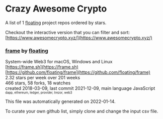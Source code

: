 # Crazy Awesome Crypto
A list of 1 [floating](https://github.com/floating) project repos ordered by stars.  

Checkout the interactive version that you can filter and sort: 
[https://www.awesomecrypto.xyz/](https://www.awesomecrypto.xyz/)  


### [frame](https://github.com/floating/frame) by [floating](https://github.com/floating)  
System-wide Web3 for macOS, Windows and Linux  
[https://frame.sh](https://frame.sh)  
[https://github.com/floating/frame](https://github.com/floating/frame)  
2.32 stars per week over 201 weeks  
466 stars, 58 forks, 18 watches  
created 2018-03-09, last commit 2021-12-09, main language JavaScript  
<sub><sup>dapp, ethereum, ledger, provider, trezor, web3</sup></sub>


This file was automatically generated on 2022-01-14.  

To curate your own github list, simply clone and change the input csv file.  